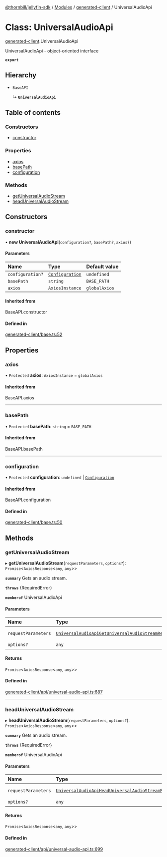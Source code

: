 [@thornbill/jellyfin-sdk](../README.md) / [Modules](../modules.md) / [generated-client](../modules/generated_client.md) / UniversalAudioApi

# Class: UniversalAudioApi

[generated-client](../modules/generated_client.md).UniversalAudioApi

UniversalAudioApi - object-oriented interface

**`export`**

## Hierarchy

- `BaseAPI`

  ↳ **`UniversalAudioApi`**

## Table of contents

### Constructors

- [constructor](generated_client.UniversalAudioApi.md#constructor)

### Properties

- [axios](generated_client.UniversalAudioApi.md#axios)
- [basePath](generated_client.UniversalAudioApi.md#basepath)
- [configuration](generated_client.UniversalAudioApi.md#configuration)

### Methods

- [getUniversalAudioStream](generated_client.UniversalAudioApi.md#getuniversalaudiostream)
- [headUniversalAudioStream](generated_client.UniversalAudioApi.md#headuniversalaudiostream)

## Constructors

### constructor

• **new UniversalAudioApi**(`configuration?`, `basePath?`, `axios?`)

#### Parameters

| Name | Type | Default value |
| :------ | :------ | :------ |
| `configuration?` | [`Configuration`](generated_client.Configuration.md) | `undefined` |
| `basePath` | `string` | `BASE_PATH` |
| `axios` | `AxiosInstance` | `globalAxios` |

#### Inherited from

BaseAPI.constructor

#### Defined in

[generated-client/base.ts:52](https://github.com/jellyfin/jellyfin-sdk-typescript/blob/7402732/src/generated-client/base.ts#L52)

## Properties

### axios

• `Protected` **axios**: `AxiosInstance` = `globalAxios`

#### Inherited from

BaseAPI.axios

___

### basePath

• `Protected` **basePath**: `string` = `BASE_PATH`

#### Inherited from

BaseAPI.basePath

___

### configuration

• `Protected` **configuration**: `undefined` \| [`Configuration`](generated_client.Configuration.md)

#### Inherited from

BaseAPI.configuration

#### Defined in

[generated-client/base.ts:50](https://github.com/jellyfin/jellyfin-sdk-typescript/blob/7402732/src/generated-client/base.ts#L50)

## Methods

### getUniversalAudioStream

▸ **getUniversalAudioStream**(`requestParameters`, `options?`): `Promise`<`AxiosResponse`<`any`, `any`\>\>

**`summary`** Gets an audio stream.

**`throws`** {RequiredError}

**`memberof`** UniversalAudioApi

#### Parameters

| Name | Type | Description |
| :------ | :------ | :------ |
| `requestParameters` | [`UniversalAudioApiGetUniversalAudioStreamRequest`](../interfaces/generated_client.UniversalAudioApiGetUniversalAudioStreamRequest.md) | Request parameters. |
| `options?` | `any` | - |

#### Returns

`Promise`<`AxiosResponse`<`any`, `any`\>\>

#### Defined in

[generated-client/api/universal-audio-api.ts:687](https://github.com/jellyfin/jellyfin-sdk-typescript/blob/7402732/src/generated-client/api/universal-audio-api.ts#L687)

___

### headUniversalAudioStream

▸ **headUniversalAudioStream**(`requestParameters`, `options?`): `Promise`<`AxiosResponse`<`any`, `any`\>\>

**`summary`** Gets an audio stream.

**`throws`** {RequiredError}

**`memberof`** UniversalAudioApi

#### Parameters

| Name | Type | Description |
| :------ | :------ | :------ |
| `requestParameters` | [`UniversalAudioApiHeadUniversalAudioStreamRequest`](../interfaces/generated_client.UniversalAudioApiHeadUniversalAudioStreamRequest.md) | Request parameters. |
| `options?` | `any` | - |

#### Returns

`Promise`<`AxiosResponse`<`any`, `any`\>\>

#### Defined in

[generated-client/api/universal-audio-api.ts:699](https://github.com/jellyfin/jellyfin-sdk-typescript/blob/7402732/src/generated-client/api/universal-audio-api.ts#L699)
